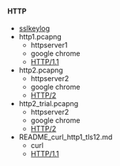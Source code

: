 #### HTTP

- [sslkeylog](sslkeylog)
- http1.pcapng
  - httpserver1
  - google chrome
  - [HTTP/1.1](README_http1.md)
- http2.pcapng
  - httpserver2
  - google chrome
  - [HTTP/2](README_http2.md)
- http2_trial.pcapng
  - httpserver2
  - google chrome
  - [HTTP/2](README_http2_trial.md)
- README_curl_http1_tls12.md
  - curl
  - [HTTP/1.1](README_curl_http1_tls12.md)
